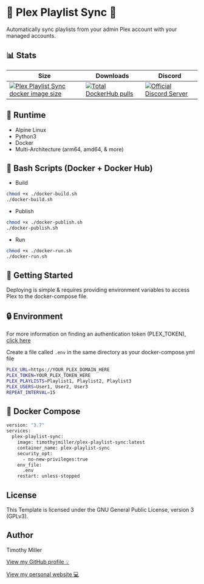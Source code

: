 # 🐍 Plex Playlist Sync 🔄

Automatically sync playlists from your admin Plex account with your managed accounts.

## 📊 Stats

| Size  | Downloads | Discord |
| ------------- | ------------- | ------------- |
| [![Plex Playlist Sync docker image size](https://img.shields.io/docker/image-size/timothyjmiller/plex-playlist-sync?style=flat-square)](https://hub.docker.com/r/timothyjmiller/plex-playlist-sync "plex-playlist-sync docker image size")  | [![Total DockerHub pulls](https://img.shields.io/docker/pulls/timothyjmiller/plex-playlist-sync?style=flat-square)](https://hub.docker.com/r/timothyjmiller/plex-playlist-sync "Total DockerHub pulls")  | [![Official Discord Server](https://img.shields.io/discord/785778163887112192?style=flat-square)](https://discord.gg/UgGmwMvNxm "Official Discord Server")

## 🏃 Runtime

- Alpine Linux
- Python3
- Docker
- Multi-Architecture (arm64, amd64, & more)

## 🔋 Bash Scripts (Docker + Docker Hub)

- Build

```bash
chmod +x ./docker-build.sh
./docker-build.sh
```

- Publish

```bash
chmod +x ./docker-publish.sh
./docker-publish.sh
```

- Run

```bash
chmod +x ./docker-run.sh
./docker-run.sh
```

## 🚦 Getting Started

Deploying is simple & requires providing environment variables to access Plex to the docker-compose file.

## 🔒 Environment

For more information on finding an authentication token (PLEX_TOKEN), [click here](https://support.plex.tv/articles/204059436-finding-an-authentication-token-x-plex-token/)

Create a file called `.env` in the same directory as your docker-compose.yml file

```bash
PLEX_URL=https://YOUR_PLEX_DOMAIN_HERE
PLEX_TOKEN=YOUR_PLEX_TOKEN_HERE
PLEX_PLAYLISTS=Playlist1, Playlist2, Playlist3
PLEX_USERS=User1, User2, User3
REPEAT_INTERVAL=15
```

## 🐳 Docker Compose

```bash
version: "3.7"
services:
  plex-playlist-sync:
    image: timothyjmiller/plex-playlist-sync:latest
    container_name: plex-playlist-sync
    security_opt:
      - no-new-privileges:true
    env_file:
      .env
    restart: unless-stopped
```

## License

This Template is licensed under the GNU General Public License, version 3 (GPLv3).

## Author

Timothy Miller

[View my GitHub profile 💡](https://github.com/timothymiller)

[View my personal website 💻](https://timknowsbest.com)
